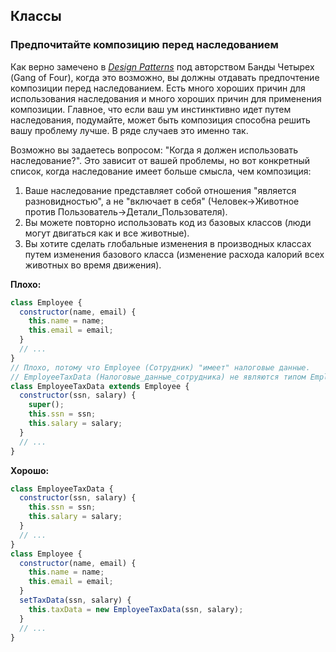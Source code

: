 ## Классы
### Предпочитайте композицию перед наследованием

Как верно замечено в [*Design Patterns*](https://ru.wikipedia.org/wiki/Design_Patterns) под авторством Банды Четырех \(Gang of Four\), когда это возможно, вы должны отдавать предпочтение композиции перед наследованием. Есть много хороших причин для использования наследования и много хороших причин для применения композиции. Главное, что если ваш ум инстинктивно идет путем наследования, подумайте, может быть композиция способна решить вашу проблему лучше. В ряде случаев это именно так.

Возможно вы задаетесь вопросом: "Когда я должен использовать наследование?". Это зависит от вашей проблемы, но вот конкретный список, когда наследование имеет больше смысла, чем композиция:

1. Ваше наследование представляет собой отношения "является разновидностью", а не "включает в себя" \(Человек->Животное против Пользователь->Детали_Пользователя\).
2. Вы можете повторно использовать код из базовых классов \(люди могут двигаться как и все животные\).
3. Вы хотите сделать глобальные изменения в производных классах путем изменения базового класса \(изменение расхода калорий всех животных во время движения\).

**Плохо:**

```javascript
class Employee {
  constructor(name, email) {
    this.name = name;
    this.email = email;
  }
  // ...
}
// Плохо, потому что Employee (Сотрудник) "имеет" налоговые данные.
// EmployeeTaxData (Налоговые_данные_сотрудника) не являются типом Employee (Сотрудника).
class EmployeeTaxData extends Employee {
  constructor(ssn, salary) {
    super();
    this.ssn = ssn;
    this.salary = salary;
  }
  // ...
}
```

**Хорошо:**

```javascript
class EmployeeTaxData {
  constructor(ssn, salary) {
    this.ssn = ssn;
    this.salary = salary;
  }
  // ...
}
class Employee {
  constructor(name, email) {
    this.name = name;
    this.email = email;
  }
  setTaxData(ssn, salary) {
    this.taxData = new EmployeeTaxData(ssn, salary);
  }
  // ...
}
```